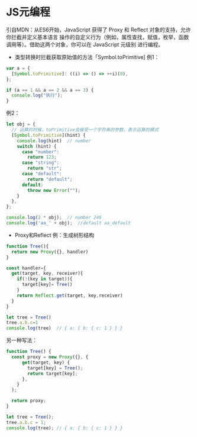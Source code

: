 # JS元编程
引自MDN：从ES6开始，JavaScript 获得了 Proxy 和 Reflect 对象的支持，允许你拦截并定义基本语言
操作的自定义行为（例如，属性查找，赋值，枚举，函数调用等）。借助这两个对象，你可以在 JavaScript 元级别
进行编程。                                 

* 类型转换时拦截获取原始值的方法「Symbol.toPrimitive]
例1：
```js
var a = {
  [Symbol.toPrimitive]: ((i) => () => ++i)(0),
};

if (a == 1 && a == 2 && a == 3) {
  console.log("执行");
}
```
例2：
```js
let obj = {
  // 运算的时候，toPrimitive会接受一个字符串的参数，表示运算的模式
  [Symbol.toPrimitive](hint) {
    console.log(hint)  // number
    switch (hint) {
      case "number":
        return 123;
      case "string":
        return "str";
      case "default":
        return "default";
      default:
        throw new Error("");
    }
  },
};

console.log(2 * obj);  // number 246
console.log('aa_' + obj);  //default aa_default
```

* Proxy和Reflect
例：生成树形结构
```js
function Tree(){
  return new Proxy({}, handler)
}

const handler={
  get(target, key, receiver){
    if(!(key in target)){
      target[key]= Tree()
    }
    return Reflect.get(target, key,receiver)
  }
}

let tree = Tree()
tree.a.b.c=1
console.log(tree)  // { a: { b: { c: 1 } } }
```
另一种写法：
```js
function Tree() {
  const proxy = new Proxy({}, {
      get(target, key) {
        target[key] = Tree();
        return target[key];
      },
    }
  );

  return proxy;
}

let tree = Tree();
tree.a.b.c = 1;
console.log(tree); // { a: { b: { c: 1 } } }
```
